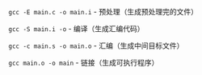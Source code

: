 `gcc -E main.c -o main.i` - 预处理（生成预处理完的文件）

`gcc -S main.i -o` - 编译（生成汇编代码）

`gcc -c main.s -o main.o` - 汇编（生成中间目标文件）

`gcc main.o -o main` - 链接（生成可执行程序）
